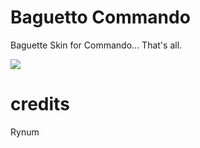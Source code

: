 # Baguetto Commando #

Baguette Skin for Commando... That's all.

![](https://i.imgur.com/oWUeIqH.png)





# credits #

Rynum
